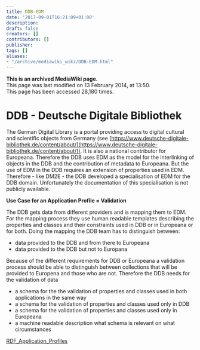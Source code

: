 ```yaml
---
title: DDB-EDM
date: '2017-09-01T16:21:09+01:00'
description: 
draft: false
creators: []
contributors: []
publisher: 
tags: []
aliases:
- "/archive/mediawiki_wiki/DDB-EDM.html"
---
```


 **This is an archived MediaWiki page.**  
This page was last modified on 13 February 2014, at 13:50.  
This page has been accessed 28,180 times.

# DDB - Deutsche Digitale Bibliothek

The German Digital Library is a portal providing access to digital cultural and scientific objects from Germany (see [https://www.deutsche-digitale-bibliothek.de/content/about/](https://www.deutsche-digitale-bibliothek.de/content/about/)). It is also a national contributor for Europeana. Therefore the DDB uses EDM as the model for the interlinking of objects in the DDB and the contribution of metadata to Europeana. But the use of EDM in the DDB requires an extension of properties used in EDM. Therefore - like DM2E - the DDB developed a specialisation of EDM for the DDB domain. Unfortunately the documentation of this specialisation is not publicly available.

**Use Case for an Application Profile = Validation**

The DDB gets data from different providers and is mapping them to EDM. For the mapping process they use human readable templates describing the properties and classes and their constraints used in DDB or in Europeana or for both. Doing the mapping the DDB team has to distinguish between:

- data provided to the DDB and from there to Europeana
- data provided to the DDB but not to Europana

Because of the different requirements for DDB or Europeana a validation process should be able to distinguish between collections that will be provided to Europena and those who are not. Therefore the DDB needs for the validation of data

- a schema for the the validation of properties and classes used in both applications in the same way
- a schema for the validation of properties and classes used only in DDB
- a schema for the validation of properties and classes used only in Europeana
- a machine readable description what schema is relevant on what circumstances

[RDF\_Application\_Profiles](/index.php?title=RDF_Application_Profiles&action=edit&redlink=1 "RDF\_Application\_Profiles (page does not exist)")

